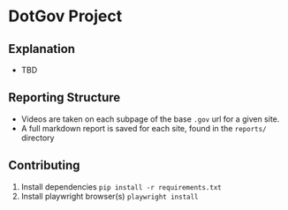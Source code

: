 # DotGov Project

## Explanation

- TBD

## Reporting Structure

- Videos are taken on each subpage of the base `.gov` url for a given site.
- A full markdown report is saved for each site, found in the `reports/` directory

## Contributing

1. Install dependencies `pip install -r requirements.txt`
1. Install playwright browser(s) `playwright install`
